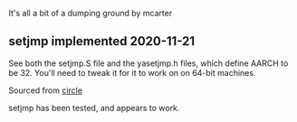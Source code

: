 It's all a bit of a dumping ground by mcarter

## **setjmp** implemented 2020-11-21

See both the setjmp.S file and the yasetjmp.h files, which define AARCH to be 32. You'll need to tweak it
for it to work on on 64-bit machines.

Sourced from [circle](https://github.com/rsta2/circle/blob/master/include/circle/setjmp.h)

setjmp has been tested, and appears to work.

